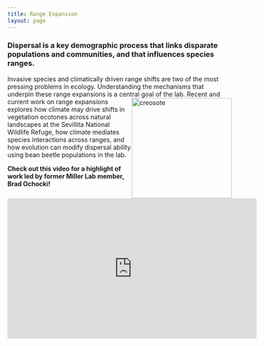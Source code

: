 ```yaml
---
title: Range Expansion
layout: page
---
```

<h3>Dispersal is a key demographic process that links disparate populations and communities, and that influences species ranges.</h3> Invasive species and climatically driven range shifts are two of the most pressing problems in ecology. Understanding the mechanisms that underpin these range expansions is a central goal of the lab. 

<img style="float: right;" src="{{ 'assets/images/baby_creosote.jpg' | relative_url }}" width="225" height="225" alt="creosote"  /> 
Recent and current work on range expansions explores how climate may drive shifts in vegetation ecotones across natural 
landscapes at the Sevillita National Wildlife Refuge, how climate mediates species interactions across ranges, and how evolution can modify dispersal ability using bean beetle populations in the lab.




<strong>Check out this video for a highlight of work led by former Miller Lab member, Brad Ochocki!</strong>

<iframe width="560" height="315" align="middle" src="https://www.youtube.com/embed/Afma90GhsfE" frameborder="0" allow="accelerometer; autoplay; encrypted-media; gyroscope; picture-in-picture" allowfullscreen></iframe>

